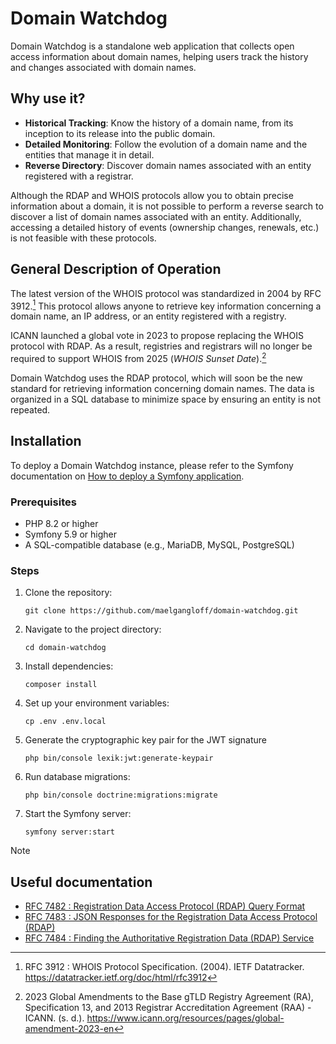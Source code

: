 # Domain Watchdog

Domain Watchdog is a standalone web application that collects open access information about domain names, helping users
track the history and changes associated with domain names.

## Why use it?

- **Historical Tracking**: Know the history of a domain name, from its inception to its release into the public domain.
- **Detailed Monitoring**: Follow the evolution of a domain name and the entities that manage it in detail.
- **Reverse Directory**: Discover domain names associated with an entity registered with a registrar.

Although the RDAP and WHOIS protocols allow you to obtain precise information about a domain, it is not possible to
perform a reverse search to discover a list of domain names associated with an entity. Additionally, accessing a
detailed history of events (ownership changes, renewals, etc.) is not feasible with these protocols.

## General Description of Operation

The latest version of the WHOIS protocol was standardized in 2004 by RFC 3912.[^1] This protocol allows anyone to
retrieve key information concerning a domain name, an IP address, or an entity registered with a registry.

ICANN launched a global vote in 2023 to propose replacing the WHOIS protocol with RDAP. As a result, registries and
registrars will no longer be required to support WHOIS from 2025 (*WHOIS Sunset Date*).[^2]

Domain Watchdog uses the RDAP protocol, which will soon be the new standard for retrieving information concerning domain
names. The data is organized in a SQL database to minimize space by ensuring an entity is not repeated.

## Installation

To deploy a Domain Watchdog instance, please refer to the Symfony documentation
on [How to deploy a Symfony application](https://symfony.com/doc/current/deployment.html).

### Prerequisites

- PHP 8.2 or higher
- Symfony 5.9 or higher
- A SQL-compatible database (e.g., MariaDB, MySQL, PostgreSQL)

### Steps

1. Clone the repository:
    ```shell
    git clone https://github.com/maelgangloff/domain-watchdog.git
    ```
2. Navigate to the project directory:
    ```shell
    cd domain-watchdog
    ```
3. Install dependencies:
    ```shell
    composer install
    ```
4. Set up your environment variables:
    ```shell
    cp .env .env.local
    ```
5. Generate the cryptographic key pair for the JWT signature
    ```shell
    php bin/console lexik:jwt:generate-keypair
    ```
6. Run database migrations:
    ```shell
    php bin/console doctrine:migrations:migrate
    ```
7. Start the Symfony server:
    ```shell
    symfony server:start
    ```

> [!NOTE]
> ## Useful documentation
> - [RFC 7482 : Registration Data Access Protocol (RDAP) Query Format](https://datatracker.ietf.org/doc/html/rfc7482)
> - [RFC 7483 : JSON Responses for the Registration Data Access Protocol (RDAP)](https://datatracker.ietf.org/doc/html/rfc7483)
> - [RFC 7484 : Finding the Authoritative Registration Data (RDAP) Service](https://datatracker.ietf.org/doc/html/rfc7484)


[^1]: RFC 3912 : WHOIS Protocol Specification. (2004). IETF Datatracker. https://datatracker.ietf.org/doc/html/rfc3912
[^2]: 2023 Global Amendments to the Base gTLD Registry Agreement (RA), Specification 13, and 2013 Registrar
Accreditation Agreement (RAA) - ICANN. (s. d.). https://www.icann.org/resources/pages/global-amendment-2023-en
